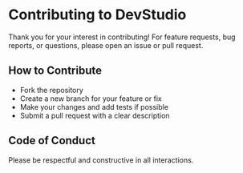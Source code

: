 # Contributing to DevStudio

Thank you for your interest in contributing! For feature requests, bug reports, or questions, please open an issue or pull request.

## How to Contribute
- Fork the repository
- Create a new branch for your feature or fix
- Make your changes and add tests if possible
- Submit a pull request with a clear description

## Code of Conduct
Please be respectful and constructive in all interactions.
